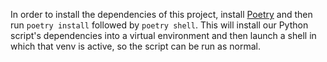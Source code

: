 In order to install the dependencies of this project, install [Poetry](https://github.com/sdispater/poetry) and then run `poetry install` followed by `poetry shell`. This will install our Python script's dependencies into a virtual environment and then launch a shell in which that venv is active, so the script can be run as normal.
